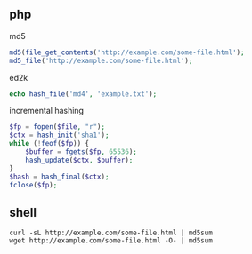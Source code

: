 ## php

md5

```php
md5(file_get_contents('http://example.com/some-file.html');
md5_file('http://example.com/some-file.html');
```

ed2k

```php
echo hash_file('md4', 'example.txt');
```

incremental hashing

```php
$fp = fopen($file, "r");
$ctx = hash_init('sha1');
while (!feof($fp)) {
    $buffer = fgets($fp, 65536);
    hash_update($ctx, $buffer);
}
$hash = hash_final($ctx);
fclose($fp);
```

## shell

```shell
curl -sL http://example.com/some-file.html | md5sum
wget http://example.com/some-file.html -O- | md5sum
```
